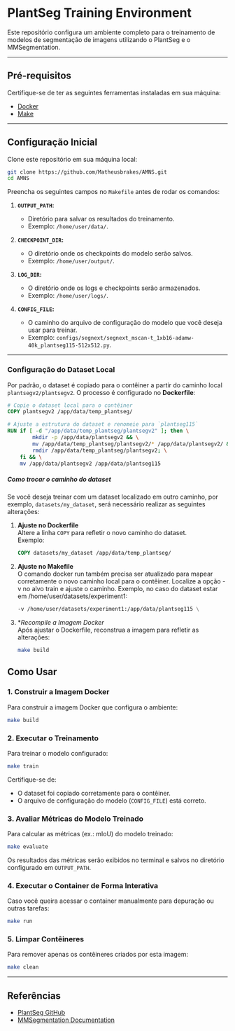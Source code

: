 # PlantSeg Training Environment

Este repositório configura um ambiente completo para o treinamento de modelos de segmentação de imagens utilizando o PlantSeg e o MMSegmentation.

---

## Pré-requisitos

Certifique-se de ter as seguintes ferramentas instaladas em sua máquina:

- [Docker](https://docs.docker.com/get-docker/)
- [Make](https://www.gnu.org/software/make/)

---

## Configuração Inicial

Clone este repositório em sua máquina local:

```bash
git clone https://github.com/Matheusbrakes/AMNS.git
cd AMNS
```

Preencha os seguintes campos no `Makefile` antes de rodar os comandos:

1. **`OUTPUT_PATH`:** 
   - Diretório para salvar os resultados do treinamento.
   - Exemplo: `/home/user/data/`.

2. **`CHECKPOINT_DIR`:** 
   - O diretório onde os checkpoints do modelo serão salvos.
   - Exemplo: `/home/user/output/`.

3. **`LOG_DIR`:**
   - O diretório onde os logs e checkpoints serão armazenados.
   - Exemplo: `/home/user/logs/`.

4. **`CONFIG_FILE`:**
   - O caminho do arquivo de configuração do modelo que você deseja usar para treinar.
   - Exemplo: `configs/segnext/segnext_mscan-t_1xb16-adamw-40k_plantseg115-512x512.py`.
---

### Configuração do Dataset Local

Por padrão, o dataset é copiado para o contêiner a partir do caminho local `plantsegv2/plantsegv2`. O processo é configurado no **Dockerfile**:

```dockerfile
# Copie o dataset local para o contêiner
COPY plantsegv2 /app/data/temp_plantseg/

# Ajuste a estrutura do dataset e renomeie para `plantseg115`
RUN if [ -d "/app/data/temp_plantseg/plantsegv2" ]; then \
        mkdir -p /app/data/plantsegv2 && \
        mv /app/data/temp_plantseg/plantsegv2/* /app/data/plantsegv2/ && \
        rmdir /app/data/temp_plantseg/plantsegv2; \
    fi && \
    mv /app/data/plantsegv2 /app/data/plantseg115
```

##### Como trocar o caminho do dataset
Se você deseja treinar com um dataset localizado em outro caminho, por exemplo, `datasets/my_dataset`, será necessário realizar as seguintes alterações:

1. **Ajuste no Dockerfile**  
   Altere a linha `COPY` para refletir o novo caminho do dataset.  
   Exemplo:
   ```dockerfile
   COPY datasets/my_dataset /app/data/temp_plantseg/
   ```

2. **Ajuste no Makefile**  
   O comando docker run também precisa ser atualizado para mapear corretamente o novo caminho local para o contêiner. Localize a opção -v no alvo train e ajuste o caminho.
   Exemplo, no caso do dataset estar em /home/user/datasets/experiment1:
   ```dockerfile
   -v /home/user/datasets/experiment1:/app/data/plantseg115 \
   ```

3. **Recompile a Imagem Docker*  
   Após ajustar o Dockerfile, reconstrua a imagem para refletir as alterações:
   ```bash
   make build
   ```

## Como Usar

### 1. Construir a Imagem Docker

Para construir a imagem Docker que configura o ambiente:

```bash
make build
```

### 2. Executar o Treinamento

Para treinar o modelo configurado:

```bash
make train
```

Certifique-se de:
- O dataset foi copiado corretamente para o contêiner.
- O arquivo de configuração do modelo (`CONFIG_FILE`) está correto.

### 3. Avaliar Métricas do Modelo Treinado

Para calcular as métricas (ex.: mIoU) do modelo treinado:

```bash
make evaluate
```

Os resultados das métricas serão exibidos no terminal e salvos no diretório configurado em `OUTPUT_PATH`.

### 4. Executar o Container de Forma Interativa

Caso você queira acessar o container manualmente para depuração ou outras tarefas:

```bash
make run
```

### 5. Limpar Contêineres

Para remover apenas os contêineres criados por esta imagem:

```bash
make clean
```

---

## Referências

- [PlantSeg GitHub](https://github.com/tqwei05/PlantSeg)
- [MMSegmentation Documentation](https://mmsegmentation.readthedocs.io/en/latest/)

